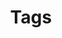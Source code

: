 ---
title: "Tags"
slug: "tags"
layout: "tags"
outputs:
    - html
    - json
menu:
    main:
        weight: 5
        params: 
            icon: tags
---